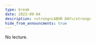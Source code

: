 ```yaml
---
type: break
date: 2023-09-04
description: <strong>LABOR DAY</strong>
hide_from_announcments: true
---
```

No lecture.
